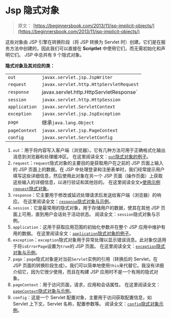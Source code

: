 # Jsp 隐式对象

> 原文： [https://beginnersbook.com/2013/11/jsp-implicit-objects/](https://beginnersbook.com/2013/11/jsp-implicit-objects/)

这些对象由 JSP 引擎在转换阶段（将 JSP 转换为 Servlet 时）创建。它们是在服务方法中创建的，因此我们可以直接在 **Scriptlet** 中使用它们，而无需初始化和声明它们。 JSP 中总共有 9 个隐式对象。

**隐式对象及其对应的类：**

| | |
| --- | --- |
| `out` | `javax.servlet.jsp.JspWriter` |
| `request` | `javax.servlet.http.HttpServletRequest` |
| `response` | javax.servlet.http.HttpServletResponse` |
| `session` | `javax.servlet.http.HttpSession` |
| `application` | `javax.servlet.ServletContext` |
| `exception` | `javax.servlet.jsp.JspException` |
| `page` | 继承`java.lang.Object` |
| `pageContext` | `javax.servlet.jsp.PageContext` |
| `config` | `javax.servlet.ServletConfig` |

1.  `out`：用于将内容写入客户端（浏览器）。它有几种方法可用于正确格式化输出消息到浏览器和处理缓冲区。
    在这里阅读全文：[`out`隐式对象的例子](https://beginnersbook.com/2013/11/jsp-implicit-object-out-with-examples/ "OUT")。
2.  `request`：`request`隐式对象的主要目的是获取用户在之前的 JSP 页面上输入的 JSP 页面上的数据。在 JSP 中处理登录和注册表单时，我们经常提示用户填写这些详细信息，然后使用此对象在另一个 JSP 页面（操作页面）上获取这些输入的详细信息，以进行验证和其他目的。
    在这里阅读全文»[使用示例`request`隐式对象](https://beginnersbook.com/2013/11/jsp-implicit-object-request-with-examples/ "Request")。
3.  `response`：它主要用于修改或延迟处理请求后发送给客户端（浏览器）的响应。
    在这里阅读全文：[`response`隐式对象与示例](https://beginnersbook.com/2013/11/jsp-implicit-object-response-with-examples/ "Response")。
4.  `session`：它是最常用的隐式对象，用于存储用户的数据，使其在其他 JSP 页面上可用，直到用户会话处于活动状态。
    阅读全文：`session`隐式对象与示例。
5.  `application`：这用于获取应用范围的初始化参数并在整个 JSP 应用中维护有用的数据。
    在这里阅读全文：[`application`隐式对象的例子](https://beginnersbook.com/2013/11/jsp-implicit-object-application-with-examples/ "Application")。
6.  `exception`：`exception`隐式对象用于异常处理以显示错误消息。此对象仅适用于将`isErrorPage`设置为`true`的 JSP 页面。
    在这里阅读全文：[`exception`隐式对象与示例](https://beginnersbook.com/2013/11/jsp-implicit-object-exception-with-examples/ "Exception")。
7.  `page`：`page`隐式对象是对当前`Servlet`实例的引用（转换后的 Servlet，在 JSP 页面的转换阶段生成）。我们可以简单地使用`this`来代替它。我没有详细介绍它，因为它很少使用，而且在构建 JSP 应用时不是一个有用的隐式对象。
8.  `pageContext`：用于访问页面，请求，应用和会话属性。
    在这里阅读全文：[`pageContext`隐式对象与示例](https://beginnersbook.com/2013/11/jsp-implicit-object-pagecontext-with-examples/ "PageContext")。
9.  `config`：这是一个 Servlet 配置对象，主要用于访问获取配置信息，如 Servlet 上下文，Servlet 名称，配置参数等。
    阅读全文：[`config`隐式对象示例](https://beginnersbook.com/2013/11/jsp-implicit-object-config-with-examples/ "Config")。